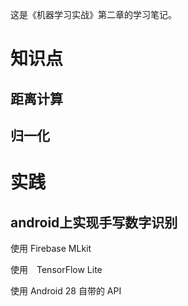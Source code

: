 这是《机器学习实战》第二章的学习笔记。

#

# 知识点
## 距离计算

## 归一化

# 实践
## 

## android上实现手写数字识别

使用 Firebase MLkit

使用　TensorFlow Lite

使用 Android 28 自带的 API
